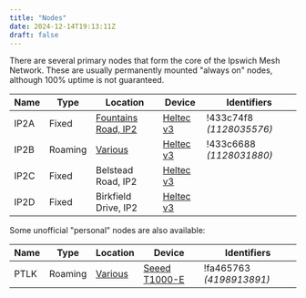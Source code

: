 ```yaml
---
title: "Nodes"
date: 2024-12-14T19:13:11Z
draft: false
---
```


There are several primary nodes that form the core of the Ipswich Mesh Network. These are usually permanently mounted "always on" nodes, although 100% uptime is not guaranteed.

| Name | Type    | Location                                               | Device                                                   | Identifiers              |
|------|---------|--------------------------------------------------------|----------------------------------------------------------|--------------------------|
| IP2A | Fixed   | [Fountains Road, IP2](https://meshmap.net/#1128035576) | [Heltec v3](https://heltec.org/project/wifi-lora-32-v3/) | !433c74f8 *(1128035576)* |
| IP2B | Roaming | [Various](https://meshmap.net/#1128031880)             | [Heltec v3](https://heltec.org/project/wifi-lora-32-v3/) | !433c6688 *(1128031880)* |
| IP2C | Fixed   | Belstead Road, IP2                                     | [Heltec v3](https://heltec.org/project/wifi-lora-32-v3/) |                          |
| IP2D | Fixed   | Birkfield Drive, IP2                                   | [Heltec v3](https://heltec.org/project/wifi-lora-32-v3/) |                          |

Some unofficial "personal" nodes are also available:

| Name | Type    | Location                                   | Device                                                                                                | Identifiers              |
|------|---------|--------------------------------------------|-------------------------------------------------------------------------------------------------------|--------------------------|
| PTLK | Roaming | [Various](https://meshmap.net/#4198913891) | [Seeed T1000-E](https://www.seeedstudio.com/SenseCAP-Card-Tracker-T1000-E-for-Meshtastic-p-5913.html) | !fa465763 *(4198913891)* |
